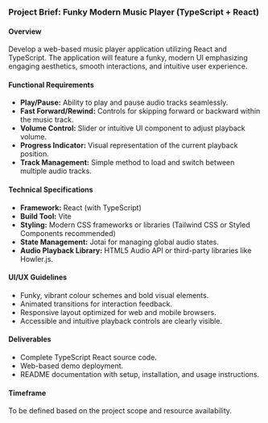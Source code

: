 
### Project Brief: Funky Modern Music Player (TypeScript + React)

#### Overview

Develop a web-based music player application utilizing React and TypeScript. The application will feature a funky, modern UI emphasizing engaging aesthetics, smooth interactions, and intuitive user experience.

#### Functional Requirements

- **Play/Pause:** Ability to play and pause audio tracks seamlessly.
- **Fast Forward/Rewind:** Controls for skipping forward or backward within the music track.
- **Volume Control:** Slider or intuitive UI component to adjust playback volume.
- **Progress Indicator:** Visual representation of the current playback position.
- **Track Management:** Simple method to load and switch between multiple audio tracks.

#### Technical Specifications

- **Framework:** React (with TypeScript)
- **Build Tool:** Vite
- **Styling:** Modern CSS frameworks or libraries (Tailwind CSS or Styled Components recommended)
- **State Management:** Jotai for managing global audio states.
- **Audio Playback Library:** HTML5 Audio API or third-party libraries like Howler.js.

#### UI/UX Guidelines

- Funky, vibrant colour schemes and bold visual elements.
- Animated transitions for interaction feedback.
- Responsive layout optimized for web and mobile browsers.
- Accessible and intuitive playback controls are clearly visible.

#### Deliverables

- Complete TypeScript React source code.
- Web-based demo deployment.
- README documentation with setup, installation, and usage instructions.

#### Timeframe

To be defined based on the project scope and resource availability.
